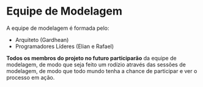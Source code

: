 # Equipe de Modelagem

A equipe de modelagem é formada pelo:

- Arquiteto (Gardhean)
- Programadores Líderes (Elian e Rafael)

**Todos os membros do projeto no futuro participarão** da equipe de modelagem, de modo que seja feito um rodízio através das sessões de modelagem, de modo que todo mundo tenha a chance de participar e ver o processo em ação.